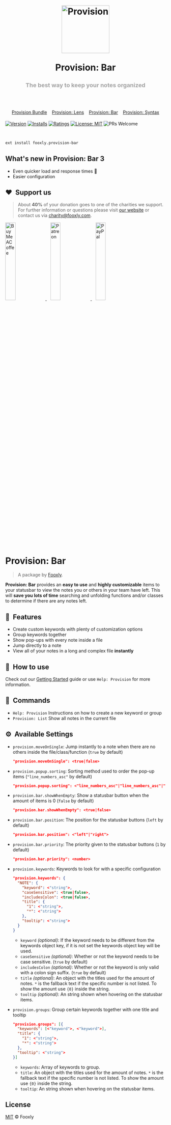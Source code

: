 <h1 align="center">
  <p align="center">
    <a title="Provision" href="https://marketplace.visualstudio.com/items?itemName=fooxly.provision-bar">
      <img src="https://developer.fooxly.com/provision/assets/images/icon.png" alt="Provision" height="150" />
    </a>
  </p>
  <p>Provision: Bar</p>
  <p style="color: #A2A2A2; font-size: 18px;">The best way to keep your notes organized</p>
  <br>
  <p style="color: #3366BB; font-size: 14px; font-weight: normal;">
    <a href="https://marketplace.visualstudio.com/items?itemName=fooxly.provision">Provision Bundle</a>&nbsp;&nbsp;&nbsp;
    <a href="https://marketplace.visualstudio.com/items?itemName=fooxly.provision-lens">Provision: Lens</a>&nbsp;&nbsp;&nbsp;
    <a href="https://marketplace.visualstudio.com/items?itemName=fooxly.provision-bar">Provision: Bar</a>&nbsp;&nbsp;&nbsp;
    <a href="https://marketplace.visualstudio.com/items?itemName=fooxly.provision-syntax">Provision: Syntax</a>
  </p>
</h1>

[![Version](https://vsmarketplacebadge.apphb.com/version-short/fooxly.provision-bar.svg)](https://marketplace.visualstudio.com/items?itemName=fooxly.provision-bar)
[![Installs](https://vsmarketplacebadge.apphb.com/installs-short/fooxly.provision-bar.svg)](https://marketplace.visualstudio.com/items?itemName=fooxly.provision-bar)
[![Ratings](https://vsmarketplacebadge.apphb.com/rating-short/fooxly.provision-bar.svg)](https://marketplace.visualstudio.com/items?itemName=fooxly.provision-bar)
[![License: MIT](https://img.shields.io/badge/License-MIT-brightgreen.svg)](https://github.com/Fooxly/vscode-provision-bar/blob/master/LICENSE)
![PRs Welcome](https://img.shields.io/badge/PRs-welcome-brightgreen.svg)

<br />

```sh
ext install fooxly.provision-bar
```

## What's new in Provision: Bar 3

* Even quicker load and response times 🚀
* Easier configuration

## :heart:&nbsp; Support us

> About **40%** of your donation goes to one of the charities we support. For further information or questions please visit [our website](https://www.fooxly.com/charity) or contact us via [charity@fooxly.com](mailto:charity@fooxly.com).

<p>
  <a title="BuyMeACoffee" href="https://www.buymeacoffee.com/fooxly">
    <img src="https://developer.fooxly.com/general/assets/images/buymeacoffee.png" alt="BuyMeACoffee" width="25%" style="max-width: 180px" />
  </a>&nbsp;&nbsp;
  <a title="Patreon" href="https://www.patreon.com/fooxly">
    <img src="https://developer.fooxly.com/general/assets/images/patreon.png" alt="Patreon" width="25%" style="max-width: 180px"/>
  </a>&nbsp;&nbsp;
  <a title="PayPal" href="https://www.paypal.com/cgi-bin/webscr?cmd=_s-xclick&hosted_button_id=3GEYSYZFXV9GE">
    <img src="https://developer.fooxly.com/general/assets/images/paypal.png" alt="PayPal" width="25%" style="max-width: 180px" />
  </a>
</p>

<br/>

# Provision: Bar

> A package by [Fooxly](https://www.fooxly.com).

**Provision: Bar** provides an **easy to use** and **highly customizable** items to your statusbar
to view the notes you or others in your team have left. This will **save you lots of time** searching and unfolding functions
and/or classes to determine if there are any notes left.

## 📐 &nbsp;Features

* Create custom keywords with plenty of customization options
* Group keywords together
* Show pop-ups with every note inside a file
* Jump directly to a note
* View all of your notes in a long and complex file **instantly**

## 📙 &nbsp;How to use

Check out our [Getting Started](https://developer.fooxly.com/extensions/provision/guide) guide or use `Help: Provision` for more information.

## 📕 &nbsp;Commands

* `Help: Provision` Instructions on how to create a new keyword or group
* `Provision: List` Show all notes in the current file

## ⚙️ &nbsp;Available Settings

* `provision.moveOnSingle`: Jump instantly to a note when there are no others inside the file/class/function (`true` by default)

  ```json
  "provision.moveOnSingle": <true|false>
  ```

* `provision.popup.sorting`: Sorting method used to order the pop-up items (`"line_numbers_asc"` by default)

  ```json
  "provision.popup.sorting": <"line_numbers_asc"|"line_numbers_asc"|"category">
  ```

* `provision.bar.showWhenEmpty`: Show a statusbar button when the amount of items is 0 (`false` by default)

  ```json
  "provision.bar.showWhenEmpty": <true|false>
  ```

* `provision.bar.position`: The position for the statusbar buttons (`left` by default)

  ```json
  "provision.bar.position": <"left"|"right">
  ```

* `provision.bar.priority`: The priority given to the statusbar buttons (`1` by default)

  ```json
  "provision.bar.priority": <number>
  ```

* `provision.keywords`: Keywords to look for with a specific configuration

  ```json
  "provision.keywords": {
    "NOTE": {
      "keyword": <"string">,
      "caseSensitive": <true|false>,
      "includesColon": <true|false>,
      "title": {
        "1": <"string">,
        "*": <"string">
      },
      "tooltip": <"string">
    }
  }
  ```

  * `keyword` *(optional)*: If the keyword needs to be different from the keywords object key, if it is not set the keywords object key will be used.
  * `caseSensitive` *(optional)*: Whether or not the keyword needs to be case sensitive. (`true` by default)
  * `includesColon` *(optional)*: Whether or not the keyword is only valid with a colon sign suffix. (`true` by default)
  * `title` *(optional)*: An object with the titles used for the amount of notes. `*` is the fallback text if the specific number is not listed. To show the amount use `{0}` inside the string.
  * `tooltip` *(optional)*: An string shown when hovering on the statusbar items.

* `provision.groups`: Group certain keywords together with one title and tooltip

  ```json
  "provision.groups": [{
    "keywords": [<"keyword">, <"keyword">],
    "title": {
      "1": <"string">,
      "*": <"string">
    },
    "tooltip": <"string">
  }]
  ```

  * `keywords`: Array of keywords to group.
  * `title`: An object with the titles used for the amount of notes. `*` is the fallback text if the specific number is not listed. To show the amount use `{0}` inside the string.
  * `tooltip`: An string shown when hovering on the statusbar items.

## License

[MIT](https://github.com/Fooxly/vscode-provision-bar/blob/master/LICENSE) &copy; Fooxly
